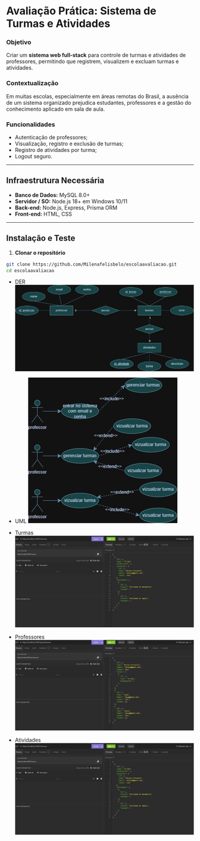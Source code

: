 # Avaliação Prática: Sistema de Turmas e Atividades

### Objetivo
Criar um **sistema web full-stack** para controle de turmas e atividades de professores, permitindo que registrem, visualizem e excluam turmas e atividades.

### Contextualização
Em muitas escolas, especialmente em áreas remotas do Brasil, a ausência de um sistema organizado prejudica estudantes, professores e a gestão do conhecimento aplicado em sala de aula.

### Funcionalidades
- Autenticação de professores;
- Visualização, registro e exclusão de turmas;
- Registro de atividades por turma;
- Logout seguro.

---

## Infraestrutura Necessária

- **Banco de Dados:** MySQL 8.0+  
- **Servidor / SO:** Node.js 18+ em Windows 10/11  
- **Back-end:** Node.js, Express, Prisma ORM  
- **Front-end:** HTML, CSS  

---

## Instalação e Teste

1. **Clonar o repositório**  
```bash
git clone https://github.com/Milenafelisbelo/escolaavaliacao.git
cd escolaavaliacao
```
- DER
![DER](docs/DER.jpeg)

- UML
![UML](docs/UML.jpeg)

- Turmas
![Insomnia - Turmas](docs/turmas.jpeg)

- Professores
![Insomnia - Professores](docs/professores.jpeg)

- Atividades
![Insomnia - Atividades](docs/turmas.jpeg)

